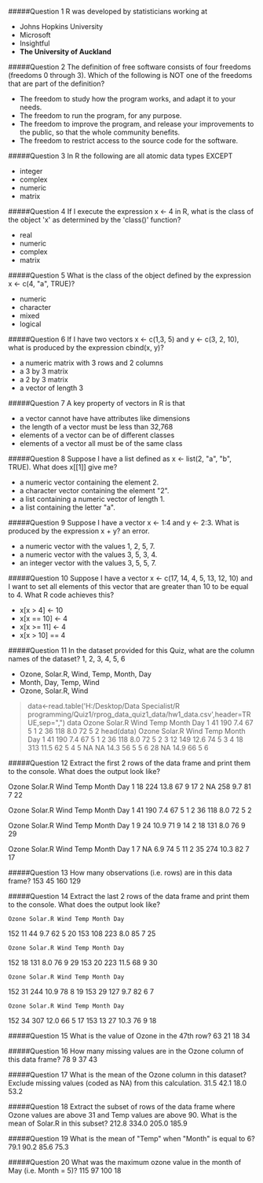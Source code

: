 #####Question 1
R was developed by statisticians working at

* Johns Hopkins University
* Microsoft
* Insightful
* **The University of Auckland**


#####Question 2
The definition of free software consists of four freedoms (freedoms 0 through 3). Which of the following is NOT one of the freedoms that are part of the definition?
* The freedom to study how the program works, and adapt it to your needs.
* The freedom to run the program, for any purpose.
* The freedom to improve the program, and release your improvements to the public, so that the whole community benefits.
* The freedom to restrict access to the source code for the software.

#####Question 3
In R the following are all atomic data types EXCEPT
* integer
* complex
* numeric
* matrix

#####Question 4
If I execute the expression x <- 4 in R, what is the class of the object 'x' as determined by the 'class()' function?
- real
- numeric
- complex
- matrix

#####Question 5
What is the class of the object defined by the expression x <- c(4, "a", TRUE)?
- numeric
- character
- mixed
- logical

#####Question 6
If I have two vectors x <- c(1,3, 5) and y <- c(3, 2, 10), what is produced by the expression cbind(x, y)?
- a numeric matrix with 3 rows and 2 columns
- a 3 by 3 matrix
- a 2 by 3 matrix
- a vector of length 3

#####Question 7
A key property of vectors in R is that
- a vector cannot have have attributes like dimensions
- the length of a vector must be less than 32,768
- elements of a vector can be of different classes
- elements of a vector all must be of the same class

#####Question 8
Suppose I have a list defined as x <- list(2, "a", "b", TRUE). What does x[[1]] give me?
- a numeric vector containing the element 2.
- a character vector containing the element "2".
- a list containing a numeric vector of length 1.
- a list containing the letter "a".

#####Question 9
Suppose I have a vector x <- 1:4 and y <- 2:3. What is produced by the expression x + y?
an error.
- a numeric vector with the values 1, 2, 5, 7.
- a numeric vector with the values 3, 5, 3, 4.
- an integer vector with the values 3, 5, 5, 7.

#####Question 10
Suppose I have a vector x <- c(17, 14, 4, 5, 13, 12, 10) and I want to set all elements of this vector that are greater than 10 to be equal to 4. What R code achieves this?
- x[x > 4] <- 10
- x[x == 10] <- 4
- x[x >= 11] <- 4
- x[x > 10] == 4

#####Question 11
In the dataset provided for this Quiz, what are the column names of the dataset?
1, 2, 3, 4, 5, 6
- Ozone, Solar.R, Wind, Temp, Month, Day
- Month, Day, Temp, Wind
- Ozone, Solar.R, Wind

> data<-read.table('H:/Desktop/Data Specialist/R programming/Quiz1/rprog_data_quiz1_data/hw1_data.csv',header=TRUE,sep=",")
> data
    Ozone Solar.R Wind Temp Month Day
1      41     190  7.4   67     5   1
2      36     118  8.0   72     5   2
> head(data)
  Ozone Solar.R Wind Temp Month Day
1    41     190  7.4   67     5   1
2    36     118  8.0   72     5   2
3    12     149 12.6   74     5   3
4    18     313 11.5   62     5   4
5    NA      NA 14.3   56     5   5
6    28      NA 14.9   66     5   6

#####Question 12
Extract the first 2 rows of the data frame and print them to the console. What does the output look like?

  Ozone Solar.R Wind Temp Month Day
1    18     224 13.8   67     9  17
2    NA     258  9.7   81     7  22

  Ozone Solar.R Wind Temp Month Day
1    41     190  7.4   67     5   1
2    36     118  8.0   72     5   2

  Ozone Solar.R Wind Temp Month Day
1     9      24 10.9   71     9  14
2    18     131  8.0   76     9  29

  Ozone Solar.R Wind Temp Month Day
1     7      NA  6.9   74     5  11
2    35     274 10.3   82     7  17

#####Question 13
How many observations (i.e. rows) are in this data frame?
153
45
160
129

#####Question 14
Extract the last 2 rows of the data frame and print them to the console. What does the output look like?

    Ozone Solar.R Wind Temp Month Day
152    11      44  9.7   62     5  20
153   108     223  8.0   85     7  25

    Ozone Solar.R Wind Temp Month Day
152    18     131  8.0   76     9  29
153    20     223 11.5   68     9  30

    Ozone Solar.R Wind Temp Month Day
152    31     244 10.9   78     8  19
153    29     127  9.7   82     6   7

    Ozone Solar.R Wind Temp Month Day
152    34     307 12.0   66     5  17
153    13      27 10.3   76     9  18

#####Question 15
What is the value of Ozone in the 47th row?
63
21
18
34

#####Question 16
How many missing values are in the Ozone column of this data frame?
78
9
37
43

#####Question 17
What is the mean of the Ozone column in this dataset? Exclude missing values (coded as NA) from this calculation.
31.5
42.1
18.0
53.2

#####Question 18
Extract the subset of rows of the data frame where Ozone values are above 31 and Temp values are above 90. What is the mean of Solar.R in this subset?
212.8
334.0
205.0
185.9

#####Question 19
What is the mean of "Temp" when "Month" is equal to 6?
79.1
90.2
85.6
75.3

#####Question 20
What was the maximum ozone value in the month of May (i.e. Month = 5)?
115
97
100
18

